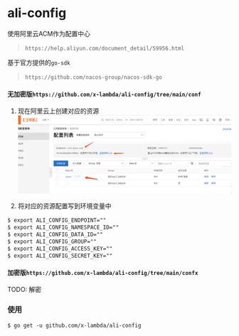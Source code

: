 # ali-config

使用阿里云ACM作为配置中心
> `https://help.aliyun.com/document_detail/59956.html`

基于官方提供的`go-sdk`
> `https://github.com/nacos-group/nacos-sdk-go`

#### 无加密版`https://github.com/x-lambda/ali-config/tree/main/conf`
1. 现在阿里云上创建对应的资源
![img](./imgs/WX20210416-112736@2x.png)

2. 将对应的资源配置写到环境变量中
```shell
$ export ALI_CONFIG_ENDPOINT=""
$ export ALI_CONFIG_NAMESPACE_ID=""
$ export ALI_CONFIG_DATA_ID=""
$ export ALI_CONFIG_GROUP=""
$ export ALI_CONFIG_ACCESS_KEY=""
$ export ALI_CONFIG_SECRET_KEY=""
```

#### 加密版`https://github.com/x-lambda/ali-config/tree/main/confx`
TODO: 解密

### 使用
```shell
$ go get -u github.com/x-lambda/ali-config
```





